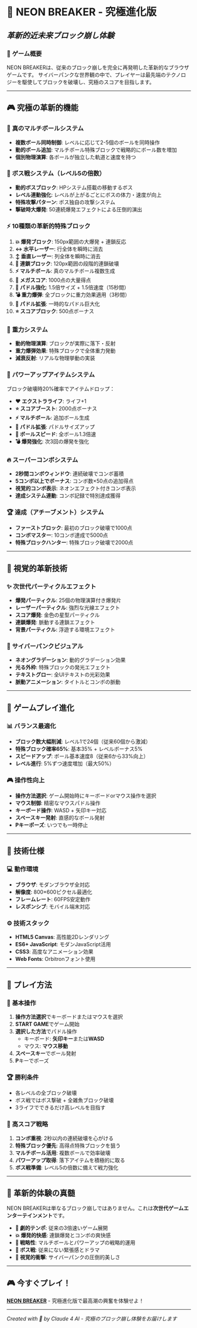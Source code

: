 # 🚀 **NEON BREAKER** - 究極進化版
## *革新的近未来ブロック崩し体験*

### 🌟 **ゲーム概要**
NEON BREAKERは、従来のブロック崩しを完全に再発明した革新的なブラウザゲームです。
サイバーパンクな世界観の中で、プレイヤーは最先端のテクノロジーを駆使してブロックを破壊し、究極のスコアを目指します。

---

## 🎮 **究極の革新的機能**

### 🚀 **真のマルチボールシステム**
- **複数ボール同時制御**: レベルに応じて2-5個のボールを同時操作
- **動的ボール追加**: マルチボール特殊ブロックで戦略的にボール数を増加
- **個別物理演算**: 各ボールが独立した軌道と速度を持つ

### 👾 **ボス戦システム（レベル5の倍数）**
- **動的ボスブロック**: HPシステム搭載の移動するボス
- **レベル連動強化**: レベルが上がるごとにボスの体力・速度が向上
- **特殊攻撃パターン**: ボス独自の攻撃システム
- **撃破時大爆発**: 50連続爆発エフェクトによる圧倒的演出

### ⚡ **10種類の革新的特殊ブロック**
1. **💥 爆発ブロック**: 150px範囲の大爆発 + 連鎖反応
2. **↔️ 水平レーザー**: 行全体を瞬時に消去
3. **↕️ 垂直レーザー**: 列全体を瞬時に消去
4. **🔗 連鎖ブロック**: 120px範囲の段階的連鎖破壊
5. **⚡ マルチボール**: 真のマルチボール複数生成
6. **💎 メガスコア**: 1000点の大量得点
7. **🚀 パドル強化**: 1.5倍サイズ + 1.5倍速度（15秒間）
8. **💣 重力爆弾**: 全ブロックに重力効果適用（3秒間）
9. **🎯 パドル拡張**: 一時的なパドル巨大化
10. **⭐ スコアブロック**: 500点ボーナス

### 🌌 **重力システム**
- **動的物理演算**: ブロックが実際に落下・反射
- **重力爆弾効果**: 特殊ブロックで全体重力発動
- **減衰反射**: リアルな物理挙動の実装

### 🎁 **パワーアップアイテムシステム**
ブロック破壊時20%確率でアイテムドロップ：
- **❤️ エクストラライフ**: ライフ+1
- **⭐ スコアブースト**: 2000点ボーナス
- **⚡ マルチボール**: 追加ボール生成
- **📏 パドル拡張**: パドルサイズアップ
- **🚀 ボールスピード**: 全ボール1.3倍速
- **💣 爆発強化**: 次3回の爆発を強化

### 🔥 **スーパーコンボシステム**
- **2秒間コンボウィンドウ**: 連続破壊でコンボ蓄積
- **5コンボ以上でボーナス**: コンボ数×50点の追加得点
- **視覚的コンボ表示**: ネオンエフェクト付きコンボ表示
- **達成システム連動**: コンボ記録で特別達成獲得

### 🏆 **達成（アチーブメント）システム**
- **ファーストブロック**: 最初のブロック破壊で1000点
- **コンボマスター**: 10コンボ達成で5000点
- **特殊ブロックハンター**: 特殊ブロック破壊で2000点

---

## 🎨 **視覚的革新技術**

### ✨ **次世代パーティクルエフェクト**
- **爆発パーティクル**: 25個の物理演算付き爆発片
- **レーザーパーティクル**: 強烈な光線エフェクト
- **スコア爆発**: 金色の星型パーティクル
- **連鎖爆発**: 脈動する連鎖エフェクト
- **背景パーティクル**: 浮遊する環境エフェクト

### 🌈 **サイバーパンクビジュアル**
- **ネオングラデーション**: 動的グラデーション効果
- **光る外枠**: 特殊ブロックの発光エフェクト
- **テキストグロー**: 全UIテキストの光彩効果
- **脈動アニメーション**: タイトルとコンボの脈動

---

## 🎯 **ゲームプレイ進化**

### 📊 **バランス最適化**
- **ブロック数大幅削減**: レベル1で24個（従来60個から激減）
- **特殊ブロック確率65%**: 基本35% + レベルボーナス5%
- **スピードアップ**: ボール基本速度8（従来6から33%向上）
- **レベル進行**: 5%ずつ速度増加（最大50%）

### 🎮 **操作性向上**
- **操作方法選択**: ゲーム開始時にキーボードorマウス操作を選択
- **マウス制御**: 精密なマウスパドル操作
- **キーボード操作**: WASD + 矢印キー対応
- **スペースキー発射**: 直感的なボール発射
- **Pキーポーズ**: いつでも一時停止

---

## 🌟 **技術仕様**

### 💻 **動作環境**
- **ブラウザ**: モダンブラウザ全対応
- **解像度**: 800×600ピクセル最適化
- **フレームレート**: 60FPS安定動作
- **レスポンシブ**: モバイル端末対応

### ⚙️ **技術スタック**
- **HTML5 Canvas**: 高性能2Dレンダリング
- **ES6+ JavaScript**: モダンJavaScript活用
- **CSS3**: 高度なアニメーション効果
- **Web Fonts**: Orbitronフォント使用

---

## 🚀 **プレイ方法**

### 🎯 **基本操作**
1. **操作方法選択**でキーボードまたはマウスを選択
2. **START GAME**でゲーム開始
3. **選択した方法**でパドル操作
   - キーボード: **矢印キー**または**WASD**
   - マウス: **マウス移動**
4. **スペースキー**でボール発射
5. **P**キーでポーズ

### 🏆 **勝利条件**
- 各レベルの全ブロック破壊
- ボス戦ではボス撃破 + 全雑魚ブロック破壊
- 3ライフでできるだけ高レベルを目指す

### 💎 **高スコア戦略**
1. **コンボ重視**: 2秒以内の連続破壊を心がける
2. **特殊ブロック優先**: 高得点特殊ブロックを狙う
3. **マルチボール活用**: 複数ボールで効率破壊
4. **パワーアップ取得**: 落下アイテムを積極的に取る
5. **ボス戦準備**: レベル5の倍数に備えて戦力強化

---

## 🎪 **革新的体験の真髄**

NEON BREAKERは単なるブロック崩しではありません。これは**次世代ゲームエンターテインメント**です。

- **🚀 劇的テンポ**: 従来の3倍速いゲーム展開
- **💥 爆発的快感**: 連鎖爆発とコンボの爽快感
- **🎯 戦略性**: マルチボールとパワーアップの戦略的運用
- **👾 ボス戦**: 従来にない緊張感とドラマ
- **🌈 視覚的衝撃**: サイバーパンクの圧倒的美しさ

---

## 🎮 **今すぐプレイ！**

**[NEON BREAKER](./index.html)** - 究極進化版で最高潮の興奮を体験せよ！

---

*Created with 💎 by Claude 4 AI - 究極のブロック崩し体験をお届けします*
